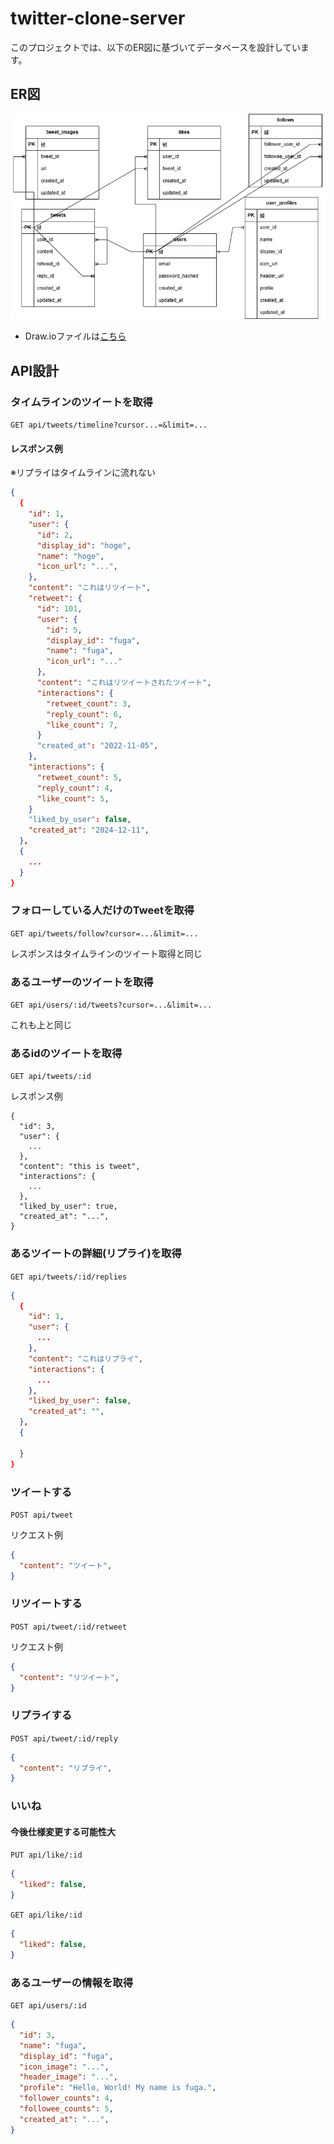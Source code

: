 # twitter-clone-server

このプロジェクトでは、以下のER図に基づいてデータベースを設計しています。

## ER図
![ER Diagram](./docs/twitter-clone-ER.png)

- Draw.ioファイルは[こちら](./docs/twitter-clone-ER.png)

## API設計

### タイムラインのツイートを取得
`GET api/tweets/timeline?cursor...=&limit=...`
#### レスポンス例
※リプライはタイムラインに流れない
```json
{
  {
    "id": 1,
    "user": {
      "id": 2,
      "display_id": "hoge",
      "name": "hoge",
      "icon_url": "...",
    },
    "content": "これはリツイート",
    "retweet": {
      "id": 101,
      "user": {
        "id": 5,
        "display_id": "fuga",
        "name": "fuga",
        "icon_url": "..."
      },
      "content": "これはリツイートされたツイート",
      "interactions": {
        "retweet_count": 3,
        "reply_count": 6,
        "like_count": 7,
      }
      "created_at": "2022-11-05",
    },
    "interactions": {
      "retweet_count": 5,
      "reply_count": 4,
      "like_count": 5,
    }
    "liked_by_user": false,
    "created_at": "2024-12-11",
  },
  {
    ...
  }
}
```

### フォローしている人だけのTweetを取得
`GET api/tweets/follow?cursor=...&limit=...`

レスポンスはタイムラインのツイート取得と同じ

### あるユーザーのツイートを取得
`GET api/users/:id/tweets?cursor=...&limit=...`

これも上と同じ

### あるidのツイートを取得
`GET api/tweets/:id`

レスポンス例
```
{
  "id": 3,
  "user": {
    ...
  },
  "content": "this is tweet",
  "interactions": {
    ...
  },
  "liked_by_user": true,
  "created_at": "...",
}
```

### あるツイートの詳細(リプライ)を取得
`GET api/tweets/:id/replies`
```json
{
  {
    "id": 1,
    "user": {
      ...
    },
    "content": "これはリプライ",
    "interactions": {
      ...
    },
    "liked_by_user": false,
    "created_at": "",
  },
  {

  }
}
```

### ツイートする
`POST api/tweet`

リクエスト例
```json
{
  "content": "ツイート",
}
```

### リツイートする
`POST api/tweet/:id/retweet`

リクエスト例
```json
{
  "content": "リツイート",
}
```

### リプライする
`POST api/tweet/:id/reply`

```json
{
  "content": "リプライ",
}
```

### いいね
#### 今後仕様変更する可能性大

`PUT api/like/:id`

```json
{
  "liked": false,
}
```

`GET api/like/:id`
```json
{
  "liked": false,
}
```

### あるユーザーの情報を取得
`GET api/users/:id`

```json
{
  "id": 3,
  "name": "fuga",
  "display_id": "fuga",
  "icon_image": "...",
  "header_image": "...",
  "profile": "Hello, World! My name is fuga.",
  "follower_counts": 4,
  "followee_counts": 5,
  "created_at": "...",
}
```
